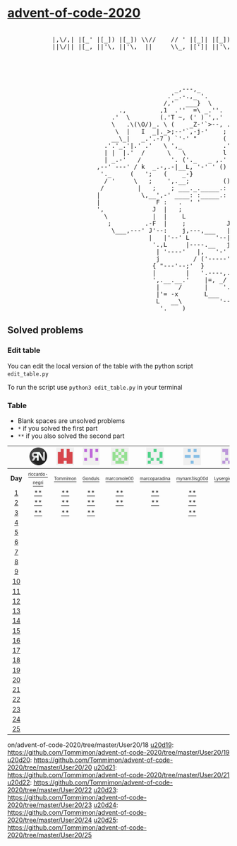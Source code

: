 # [advent-of-code-2020](https://adventofcode.com/)

<pre>
                                                            
            |,\/,| |[_' |[_]) |[_]) \\//    // ' |[_]| |[_]) || ((_' '||' |,\/,|  //\\  ((_'
            ||\/|| |[_, ||'\, ||'\,  ||     \\_, |[']| ||'\, || ,_))  ||  ||\/|| //``\\ ,_))



                                                                 ,;7,
                                                               _ ||:|,
                                             _,---,_           )\'  '|
                                           .'_.-.,_ '.         ',')  j
                                          /,'   ___}  \        _/   /
                              .,         ,1  .''  =\ _.''.   ,`';_ |
                            .'  \        (.'T ~, (' ) ',.'  /     ';',
                            \   .\(\O/)_. \ (    _Z-'`>--, .'',      ;
                             \  |   I  _|._>;--'`,-j-'    ;    ',  .'
                            __\_|   _.'.-7 ) `'-' "       (      ;'
                          .'.'_.'|.' .'   \ ',_           .'\   /
                          | |  |.'  /      \   \          l  \ /
                          | _.-'   /        '. ('._   _ ,.'   \i
                        ,--' ---' / k  _.-,.-|__L, '-' ' ()    ;
                         '._     (   ';   (    _-}             |
                          / '     \   ;    ',.__;         ()   /
                         /         |   ;    ; ___._._____.: :-j
                        |           \,__',-' ____: :_____.: :-\
                        |               F :   .  ' '        ,  L
                        ',             J  |   ;             j  |
                          \            |  |    L            |  J
                           ;         .-F  |    ;           J    L
                            \___,---' J'--:    j,---,___   |_   |
                                      |   |'--' L       '--| '-'|
                                       '.,L     |----.__   j.__.'
                                        | '----'   |,   '-'  }
                                        j         / ('-----';
                                       { "---'--;'  }       |
                                       |        |   '.----,.'
                                       ',.__.__.'    |=, _/
                                        |     /      |    '.
                                        |'= -x       L___   '--,
                                        L   __\          '-----'
                                         '.____)
</pre>

## Solved problems

### Edit table
You can edit the local version of the table with the python script `edit_table.py`

To run the script use `python3 edit_table.py` in your terminal

### Table
- Blank spaces are unsolved problems
- `*` if you solved the first part
- `**` if you also solved the second part

| | <a href="https://github.com/riccardo-negri"><img src="https://github.com/Tommimon/advent-of-code-2020/blob/master/Assets/riccardo-negri.png" width="40" height="40"/></a> | <a href="https://github.com/Tommimon"><img src="https://github.com/Tommimon/advent-of-code-2020/blob/master/Assets/Tommimon.png" width="40" height="40"/></a> | <a href="https://github.com/Gonduls"><img src="https://github.com/Tommimon/advent-of-code-2020/blob/master/Assets/Gonduls.png" width="40" height="40"/></a> | <a href="https://github.com/marcomole00"><img src="https://github.com/Tommimon/advent-of-code-2020/blob/master/Assets/marcomole00.png" width="40" height="40"/></a> | <a href="https://github.com/marcoparadina"><img src="https://github.com/Tommimon/advent-of-code-2020/blob/master/Assets/marcoparadina.png" width="40" height="40"/></a> | <a href="https://github.com/mynam3isg00d"><img src="https://github.com/Tommimon/advent-of-code-2020/blob/master/Assets/mynam3isg00d.png" width="40" height="40"/></a> | <a href="https://github.com/LysergicHound"><img src="https://github.com/Tommimon/advent-of-code-2020/blob/master/Assets/LysergicHound.png" width="40" height="40"/></a> | <a href="https://github.com/IronBlack"><img src="https://github.com/Tommimon/advent-of-code-2020/blob/master/Assets/IronBlack.png" width="40" height="40"/></a> | <a href="ttps://github.com/SebPelli"><img src="https://github.com/Tommimon/advent-of-code-2020/blob/master/Assets/SebPelli.png" width="40" height="40"/></a> | <a href="https://github.com/Sunriser45"><img src="https://github.com/Tommimon/advent-of-code-2020/blob/master/Assets/Sunriser45.png" width="40" height="40"/></a> |
| :---: | :---: | :---: | :---: | :---: | :---: | :---: | :---: | :---: | :---: | :---: 
| **Day** | <a href="https://github.com/riccardo-negri"><sup><sub>riccardo-negri</sub></sup></a> | <a href="https://github.com/Tommimon"><sup><sub>Tommimon</sub></sup></a> | <a href="https://github.com/Gonduls"><sup><sub>Gonduls</sub></sup></a> | <a href="https://github.com/marcomole00"><sup><sub>marcomole00</sub></sup></a> | <a href="https://github.com/marcoparadina"><sup><sub>marcoparadina</sub></sup></a> | <a href="https://github.com/mynam3isg00d"><sup><sub>mynam3isg00d</sub></sup></a> | <a href="https://github.com/LysergicHound"><sup><sub>LysergicHound</sub></sup></a> | <a href="https://github.com/IronBlack"><sup><sub>MatteoBlack</sub></sup></a> | <a href="https://github.com/SebPelli"><sup><sub>SebPelli</sub></sup></a> | <a href="https://github.com/Sunriser45"><sup><sub>Sunriser45</sub></sup></a> |
[1 ][d01] | [**][u01d01] | [**][u02d01] | [**][u03d01] | [**][u04d01] | [**][u05d01] | [**][u06d01] | [  ][u07d01] | [**][u08d01] | [**][u09d01] | [**][u10d01] | [  ][u11d01] | [  ][u12d01] | [  ][u13d01] | [  ][u14d01] | [  ][u15d01] | [  ][u16d01] | [  ][u17d01] | [  ][u18d01] | [  ][u19d01] | [  ][u20d01]
[2 ][d02] | [**][u01d02] | [**][u02d02] | [**][u03d02] | [**][u04d02] | [**][u05d02] | [**][u06d02] | [  ][u07d02] | [**][u08d02] | [**][u09d02] | [  ][u10d02] | [  ][u11d02] | [  ][u12d02] | [  ][u13d02] | [  ][u14d02] | [  ][u15d02] | [  ][u16d02] | [  ][u17d02] | [  ][u18d02] | [  ][u19d02] | [  ][u20d02]
[3 ][d03] | [**][u01d03] | [**][u02d03] | [**][u03d03] | [  ][u04d03] | [  ][u05d03] | [**][u06d03] | [  ][u07d03] | [  ][u08d03] | [  ][u09d03] | [  ][u10d03] | [  ][u11d03] | [  ][u12d03] | [  ][u13d03] | [  ][u14d03] | [  ][u15d03] | [  ][u16d03] | [  ][u17d03] | [  ][u18d03] | [  ][u19d03] | [  ][u20d03]
[4 ][d04] | [  ][u01d04] | [  ][u02d04] | [  ][u03d04] | [  ][u04d04] | [  ][u05d04] | [  ][u06d04] | [  ][u07d04] | [  ][u08d04] | [  ][u09d04] | [  ][u10d04] | [  ][u11d04] | [  ][u12d04] | [  ][u13d04] | [  ][u14d04] | [  ][u15d04] | [  ][u16d04] | [  ][u17d04] | [  ][u18d04] | [  ][u19d04] | [  ][u20d04]
[5 ][d05] | [  ][u01d05] | [  ][u02d05] | [  ][u03d05] | [  ][u04d05] | [  ][u05d05] | [  ][u06d05] | [  ][u07d05] | [  ][u08d05] | [  ][u09d05] | [  ][u10d05] | [  ][u11d05] | [  ][u12d05] | [  ][u13d05] | [  ][u14d05] | [  ][u15d05] | [  ][u16d05] | [  ][u17d05] | [  ][u18d05] | [  ][u19d05] | [  ][u20d05]
[6 ][d06] | [  ][u01d06] | [  ][u02d06] | [  ][u03d06] | [  ][u04d06] | [  ][u05d06] | [  ][u06d06] | [  ][u07d06] | [  ][u08d06] | [  ][u09d06] | [  ][u10d06] | [  ][u11d06] | [  ][u12d06] | [  ][u13d06] | [  ][u14d06] | [  ][u15d06] | [  ][u16d06] | [  ][u17d06] | [  ][u18d06] | [  ][u19d06] | [  ][u20d06]
[7 ][d07] | [  ][u01d07] | [  ][u02d07] | [  ][u03d07] | [  ][u04d07] | [  ][u05d07] | [  ][u06d07] | [  ][u07d07] | [  ][u08d07] | [  ][u09d07] | [  ][u10d07] | [  ][u11d07] | [  ][u12d07] | [  ][u13d07] | [  ][u14d07] | [  ][u15d07] | [  ][u16d07] | [  ][u17d07] | [  ][u18d07] | [  ][u19d07] | [  ][u20d07]
[8 ][d08] | [  ][u01d08] | [  ][u02d08] | [  ][u03d08] | [  ][u04d08] | [  ][u05d08] | [  ][u06d08] | [  ][u07d08] | [  ][u08d08] | [  ][u09d08] | [  ][u10d08] | [  ][u11d08] | [  ][u12d08] | [  ][u13d08] | [  ][u14d08] | [  ][u15d08] | [  ][u16d08] | [  ][u17d08] | [  ][u18d08] | [  ][u19d08] | [  ][u20d08]
[9 ][d09] | [  ][u01d09] | [  ][u02d09] | [  ][u03d09] | [  ][u04d09] | [  ][u05d09] | [  ][u06d09] | [  ][u07d09] | [  ][u08d09] | [  ][u09d09] | [  ][u10d09] | [  ][u11d09] | [  ][u12d09] | [  ][u13d09] | [  ][u14d09] | [  ][u15d09] | [  ][u16d09] | [  ][u17d09] | [  ][u18d09] | [  ][u19d09] | [  ][u20d09]
[10][d10] | [  ][u01d10] | [  ][u02d10] | [  ][u03d10] | [  ][u04d10] | [  ][u05d10] | [  ][u06d10] | [  ][u07d10] | [  ][u08d10] | [  ][u09d10] | [  ][u10d10] | [  ][u11d10] | [  ][u12d10] | [  ][u13d10] | [  ][u14d10] | [  ][u15d10] | [  ][u16d10] | [  ][u17d10] | [  ][u18d10] | [  ][u19d10] | [  ][u20d10]
[11][d11] | [  ][u01d11] | [  ][u02d11] | [  ][u03d11] | [  ][u04d11] | [  ][u05d11] | [  ][u06d11] | [  ][u07d11] | [  ][u08d11] | [  ][u09d11] | [  ][u10d11] | [  ][u11d11] | [  ][u12d11] | [  ][u13d11] | [  ][u14d11] | [  ][u15d11] | [  ][u16d11] | [  ][u17d11] | [  ][u18d11] | [  ][u19d11] | [  ][u20d11]
[12][d12] | [  ][u01d12] | [  ][u02d12] | [  ][u03d12] | [  ][u04d12] | [  ][u05d12] | [  ][u06d12] | [  ][u07d12] | [  ][u08d12] | [  ][u09d12] | [  ][u10d12] | [  ][u11d12] | [  ][u12d12] | [  ][u13d12] | [  ][u14d12] | [  ][u15d12] | [  ][u16d12] | [  ][u17d12] | [  ][u18d12] | [  ][u19d12] | [  ][u20d12]
[13][d13] | [  ][u01d13] | [  ][u02d13] | [  ][u03d13] | [  ][u04d13] | [  ][u05d13] | [  ][u06d13] | [  ][u07d13] | [  ][u08d13] | [  ][u09d13] | [  ][u10d13] | [  ][u11d13] | [  ][u12d13] | [  ][u13d13] | [  ][u14d13] | [  ][u15d13] | [  ][u16d13] | [  ][u17d13] | [  ][u18d13] | [  ][u19d13] | [  ][u20d13]
[14][d14] | [  ][u01d14] | [  ][u02d14] | [  ][u03d14] | [  ][u04d14] | [  ][u05d14] | [  ][u06d14] | [  ][u07d14] | [  ][u08d14] | [  ][u09d14] | [  ][u10d14] | [  ][u11d14] | [  ][u12d14] | [  ][u13d14] | [  ][u14d14] | [  ][u15d14] | [  ][u16d14] | [  ][u17d14] | [  ][u18d14] | [  ][u19d14] | [  ][u20d14]
[15][d15] | [  ][u01d15] | [  ][u02d15] | [  ][u03d15] | [  ][u04d15] | [  ][u05d15] | [  ][u06d15] | [  ][u07d15] | [  ][u08d15] | [  ][u09d15] | [  ][u10d15] | [  ][u11d15] | [  ][u12d15] | [  ][u13d15] | [  ][u14d15] | [  ][u15d15] | [  ][u16d15] | [  ][u17d15] | [  ][u18d15] | [  ][u19d15] | [  ][u20d15]
[16][d16] | [  ][u01d16] | [  ][u02d16] | [  ][u03d16] | [  ][u04d16] | [  ][u05d16] | [  ][u06d16] | [  ][u07d16] | [  ][u08d16] | [  ][u09d16] | [  ][u10d16] | [  ][u11d16] | [  ][u12d16] | [  ][u13d16] | [  ][u14d16] | [  ][u15d16] | [  ][u16d16] | [  ][u17d16] | [  ][u18d16] | [  ][u19d16] | [  ][u20d16]
[17][d17] | [  ][u01d17] | [  ][u02d17] | [  ][u03d17] | [  ][u04d17] | [  ][u05d17] | [  ][u06d17] | [  ][u07d17] | [  ][u08d17] | [  ][u09d17] | [  ][u10d17] | [  ][u11d17] | [  ][u12d17] | [  ][u13d17] | [  ][u14d17] | [  ][u15d17] | [  ][u16d17] | [  ][u17d17] | [  ][u18d17] | [  ][u19d17] | [  ][u20d17]
[18][d18] | [  ][u01d18] | [  ][u02d18] | [  ][u03d18] | [  ][u04d18] | [  ][u05d18] | [  ][u06d18] | [  ][u07d18] | [  ][u08d18] | [  ][u09d18] | [  ][u10d18] | [  ][u11d18] | [  ][u12d18] | [  ][u13d18] | [  ][u14d18] | [  ][u15d18] | [  ][u16d18] | [  ][u17d18] | [  ][u18d18] | [  ][u19d18] | [  ][u20d18]
[19][d19] | [  ][u01d19] | [  ][u02d19] | [  ][u03d19] | [  ][u04d19] | [  ][u05d19] | [  ][u06d19] | [  ][u07d19] | [  ][u08d19] | [  ][u09d19] | [  ][u10d19] | [  ][u11d19] | [  ][u12d19] | [  ][u13d19] | [  ][u14d19] | [  ][u15d19] | [  ][u16d19] | [  ][u17d19] | [  ][u18d19] | [  ][u19d19] | [  ][u20d19]
[20][d20] | [  ][u01d20] | [  ][u02d20] | [  ][u03d20] | [  ][u04d20] | [  ][u05d20] | [  ][u06d20] | [  ][u07d20] | [  ][u08d20] | [  ][u09d20] | [  ][u10d20] | [  ][u11d20] | [  ][u12d20] | [  ][u13d20] | [  ][u14d20] | [  ][u15d20] | [  ][u16d20] | [  ][u17d20] | [  ][u18d20] | [  ][u19d20] | [  ][u20d20]
[21][d21] | [  ][u01d21] | [  ][u02d21] | [  ][u03d21] | [  ][u04d21] | [  ][u05d21] | [  ][u06d21] | [  ][u07d21] | [  ][u08d21] | [  ][u09d21] | [  ][u10d21] | [  ][u11d21] | [  ][u12d21] | [  ][u13d21] | [  ][u14d21] | [  ][u15d21] | [  ][u16d21] | [  ][u17d21] | [  ][u18d21] | [  ][u19d21] | [  ][u20d21]
[22][d22] | [  ][u01d22] | [  ][u02d22] | [  ][u03d22] | [  ][u04d22] | [  ][u05d22] | [  ][u06d22] | [  ][u07d22] | [  ][u08d22] | [  ][u09d22] | [  ][u10d22] | [  ][u11d22] | [  ][u12d22] | [  ][u13d22] | [  ][u14d22] | [  ][u15d22] | [  ][u16d22] | [  ][u17d22] | [  ][u18d22] | [  ][u19d22] | [  ][u20d22]
[23][d23] | [  ][u01d23] | [  ][u02d23] | [  ][u03d23] | [  ][u04d23] | [  ][u05d23] | [  ][u06d23] | [  ][u07d23] | [  ][u08d23] | [  ][u09d23] | [  ][u10d23] | [  ][u11d23] | [  ][u12d23] | [  ][u13d23] | [  ][u14d23] | [  ][u15d23] | [  ][u16d23] | [  ][u17d23] | [  ][u18d23] | [  ][u19d23] | [  ][u20d23]
[24][d24] | [  ][u01d24] | [  ][u02d24] | [  ][u03d24] | [  ][u04d24] | [  ][u05d24] | [  ][u06d24] | [  ][u07d24] | [  ][u08d24] | [  ][u09d24] | [  ][u10d24] | [  ][u11d24] | [  ][u12d24] | [  ][u13d24] | [  ][u14d24] | [  ][u15d24] | [  ][u16d24] | [  ][u17d24] | [  ][u18d24] | [  ][u19d24] | [  ][u20d24]
[25][d25] | [  ][u01d25] | [  ][u02d25] | [  ][u03d25] | [  ][u04d25] | [  ][u05d25] | [  ][u06d25] | [  ][u07d25] | [  ][u08d25] | [  ][u09d25] | [  ][u10d25] | [  ][u11d25] | [  ][u12d25] | [  ][u13d25] | [  ][u14d25] | [  ][u15d25] | [  ][u16d25] | [  ][u17d25] | [  ][u18d25] | [  ][u19d25] | [  ][u20d25]


[d01]: https://adventofcode.com/2020/day/1
[d02]: https://adventofcode.com/2020/day/2
[d03]: https://adventofcode.com/2020/day/3
[d04]: https://adventofcode.com/2020/day/4
[d05]: https://adventofcode.com/2020/day/5
[d06]: https://adventofcode.com/2020/day/6
[d07]: https://adventofcode.com/2020/day/7
[d08]: https://adventofcode.com/2020/day/8
[d09]: https://adventofcode.com/2020/day/9
[d10]: https://adventofcode.com/2020/day/10
[d11]: https://adventofcode.com/2020/day/11
[d12]: https://adventofcode.com/2020/day/12
[d13]: https://adventofcode.com/2020/day/13
[d14]: https://adventofcode.com/2020/day/14
[d15]: https://adventofcode.com/2020/day/15
[d16]: https://adventofcode.com/2020/day/16
[d17]: https://adventofcode.com/2020/day/17
[d18]: https://adventofcode.com/2020/day/18
[d19]: https://adventofcode.com/2020/day/19
[d20]: https://adventofcode.com/2020/day/20
[d21]: https://adventofcode.com/2020/day/21
[d22]: https://adventofcode.com/2020/day/22
[d23]: https://adventofcode.com/2020/day/23
[d24]: https://adventofcode.com/2020/day/24
[d25]: https://adventofcode.com/2020/day/25

[u01d01]: https://github.com/Tommimon/advent-of-code-2020/tree/master/riccardo-negri/1
[u01d02]: https://github.com/Tommimon/advent-of-code-2020/tree/master/riccardo-negri/2
[u01d03]: https://github.com/Tommimon/advent-of-code-2020/tree/master/riccardo-negri/3
[u01d04]: https://github.com/Tommimon/advent-of-code-2020/tree/master/riccardo-negri/4
[u01d05]: https://github.com/Tommimon/advent-of-code-2020/tree/master/riccardo-negri/5
[u01d06]: https://github.com/Tommimon/advent-of-code-2020/tree/master/riccardo-negri/6
[u01d07]: https://github.com/Tommimon/advent-of-code-2020/tree/master/riccardo-negri/7
[u01d08]: https://github.com/Tommimon/advent-of-code-2020/tree/master/riccardo-negri/8
[u01d09]: https://github.com/Tommimon/advent-of-code-2020/tree/master/riccardo-negri/9
[u01d10]: https://github.com/Tommimon/advent-of-code-2020/tree/master/riccardo-negri/10
[u01d11]: https://github.com/Tommimon/advent-of-code-2020/tree/master/riccardo-negri/11
[u01d12]: https://github.com/Tommimon/advent-of-code-2020/tree/master/riccardo-negri/12
[u01d13]: https://github.com/Tommimon/advent-of-code-2020/tree/master/riccardo-negri/13
[u01d14]: https://github.com/Tommimon/advent-of-code-2020/tree/master/riccardo-negri/14
[u01d15]: https://github.com/Tommimon/advent-of-code-2020/tree/master/riccardo-negri/15
[u01d16]: https://github.com/Tommimon/advent-of-code-2020/tree/master/riccardo-negri/16
[u01d17]: https://github.com/Tommimon/advent-of-code-2020/tree/master/riccardo-negri/17
[u01d18]: https://github.com/Tommimon/advent-of-code-2020/tree/master/riccardo-negri/18
[u01d19]: https://github.com/Tommimon/advent-of-code-2020/tree/master/riccardo-negri/19
[u01d20]: https://github.com/Tommimon/advent-of-code-2020/tree/master/riccardo-negri/20
[u01d21]: https://github.com/Tommimon/advent-of-code-2020/tree/master/riccardo-negri/21
[u01d22]: https://github.com/Tommimon/advent-of-code-2020/tree/master/riccardo-negri/22
[u01d23]: https://github.com/Tommimon/advent-of-code-2020/tree/master/riccardo-negri/23
[u01d24]: https://github.com/Tommimon/advent-of-code-2020/tree/master/riccardo-negri/24
[u01d25]: https://github.com/Tommimon/advent-of-code-2020/tree/master/riccardo-negri/25
[u02d01]: https://github.com/Tommimon/advent-of-code-2020/tree/master/Tommimon/1
[u02d02]: https://github.com/Tommimon/advent-of-code-2020/tree/master/Tommimon/2
[u02d03]: https://github.com/Tommimon/advent-of-code-2020/tree/master/Tommimon/3
[u02d04]: https://github.com/Tommimon/advent-of-code-2020/tree/master/Tommimon/4
[u02d05]: https://github.com/Tommimon/advent-of-code-2020/tree/master/Tommimon/5
[u02d06]: https://github.com/Tommimon/advent-of-code-2020/tree/master/Tommimon/6
[u02d07]: https://github.com/Tommimon/advent-of-code-2020/tree/master/Tommimon/7
[u02d08]: https://github.com/Tommimon/advent-of-code-2020/tree/master/Tommimon/8
[u02d09]: https://github.com/Tommimon/advent-of-code-2020/tree/master/Tommimon/9
[u02d10]: https://github.com/Tommimon/advent-of-code-2020/tree/master/Tommimon/10
[u02d11]: https://github.com/Tommimon/advent-of-code-2020/tree/master/Tommimon/11
[u02d12]: https://github.com/Tommimon/advent-of-code-2020/tree/master/Tommimon/12
[u02d13]: https://github.com/Tommimon/advent-of-code-2020/tree/master/Tommimon/13
[u02d14]: https://github.com/Tommimon/advent-of-code-2020/tree/master/Tommimon/14
[u02d15]: https://github.com/Tommimon/advent-of-code-2020/tree/master/Tommimon/15
[u02d16]: https://github.com/Tommimon/advent-of-code-2020/tree/master/Tommimon/16
[u02d17]: https://github.com/Tommimon/advent-of-code-2020/tree/master/Tommimon/17
[u02d18]: https://github.com/Tommimon/advent-of-code-2020/tree/master/Tommimon/18
[u02d19]: https://github.com/Tommimon/advent-of-code-2020/tree/master/Tommimon/19
[u02d20]: https://github.com/Tommimon/advent-of-code-2020/tree/master/Tommimon/20
[u02d21]: https://github.com/Tommimon/advent-of-code-2020/tree/master/Tommimon/21
[u02d22]: https://github.com/Tommimon/advent-of-code-2020/tree/master/Tommimon/22
[u02d23]: https://github.com/Tommimon/advent-of-code-2020/tree/master/Tommimon/23
[u02d24]: https://github.com/Tommimon/advent-of-code-2020/tree/master/Tommimon/24
[u02d25]: https://github.com/Tommimon/advent-of-code-2020/tree/master/Tommimon/25
[u03d01]: https://github.com/Tommimon/advent-of-code-2020/tree/master/Gonduls/1
[u03d02]: https://github.com/Tommimon/advent-of-code-2020/tree/master/Gonduls/2
[u03d03]: https://github.com/Tommimon/advent-of-code-2020/tree/master/Gonduls/3
[u03d04]: https://github.com/Tommimon/advent-of-code-2020/tree/master/Gonduls/4
[u03d05]: https://github.com/Tommimon/advent-of-code-2020/tree/master/Gonduls/5
[u03d06]: https://github.com/Tommimon/advent-of-code-2020/tree/master/Gonduls/6
[u03d07]: https://github.com/Tommimon/advent-of-code-2020/tree/master/Gonduls/7
[u03d08]: https://github.com/Tommimon/advent-of-code-2020/tree/master/Gonduls/8
[u03d09]: https://github.com/Tommimon/advent-of-code-2020/tree/master/Gonduls/9
[u03d10]: https://github.com/Tommimon/advent-of-code-2020/tree/master/Gonduls/10
[u03d11]: https://github.com/Tommimon/advent-of-code-2020/tree/master/Gonduls/11
[u03d12]: https://github.com/Tommimon/advent-of-code-2020/tree/master/Gonduls/12
[u03d13]: https://github.com/Tommimon/advent-of-code-2020/tree/master/Gonduls/13
[u03d14]: https://github.com/Tommimon/advent-of-code-2020/tree/master/Gonduls/14
[u03d15]: https://github.com/Tommimon/advent-of-code-2020/tree/master/Gonduls/15
[u03d16]: https://github.com/Tommimon/advent-of-code-2020/tree/master/Gonduls/16
[u03d17]: https://github.com/Tommimon/advent-of-code-2020/tree/master/Gonduls/17
[u03d18]: https://github.com/Tommimon/advent-of-code-2020/tree/master/Gonduls/18
[u03d19]: https://github.com/Tommimon/advent-of-code-2020/tree/master/Gonduls/19
[u03d20]: https://github.com/Tommimon/advent-of-code-2020/tree/master/Gonduls/20
[u03d21]: https://github.com/Tommimon/advent-of-code-2020/tree/master/Gonduls/21
[u03d22]: https://github.com/Tommimon/advent-of-code-2020/tree/master/Gonduls/22
[u03d23]: https://github.com/Tommimon/advent-of-code-2020/tree/master/Gonduls/23
[u03d24]: https://github.com/Tommimon/advent-of-code-2020/tree/master/Gonduls/24
[u03d25]: https://github.com/Tommimon/advent-of-code-2020/tree/master/Gonduls/25
[u04d01]: https://github.com/Tommimon/advent-of-code-2020/tree/master/marcomole00/1
[u04d02]: https://github.com/Tommimon/advent-of-code-2020/tree/master/marcomole00/2
[u04d03]: https://github.com/Tommimon/advent-of-code-2020/tree/master/marcomole00/3
[u04d04]: https://github.com/Tommimon/advent-of-code-2020/tree/master/marcomole00/4
[u04d05]: https://github.com/Tommimon/advent-of-code-2020/tree/master/marcomole00/5
[u04d06]: https://github.com/Tommimon/advent-of-code-2020/tree/master/marcomole00/6
[u04d07]: https://github.com/Tommimon/advent-of-code-2020/tree/master/marcomole00/7
[u04d08]: https://github.com/Tommimon/advent-of-code-2020/tree/master/marcomole00/8
[u04d09]: https://github.com/Tommimon/advent-of-code-2020/tree/master/marcomole00/9
[u04d10]: https://github.com/Tommimon/advent-of-code-2020/tree/master/marcomole00/10
[u04d11]: https://github.com/Tommimon/advent-of-code-2020/tree/master/marcomole00/11
[u04d12]: https://github.com/Tommimon/advent-of-code-2020/tree/master/marcomole00/12
[u04d13]: https://github.com/Tommimon/advent-of-code-2020/tree/master/marcomole00/13
[u04d14]: https://github.com/Tommimon/advent-of-code-2020/tree/master/marcomole00/14
[u04d15]: https://github.com/Tommimon/advent-of-code-2020/tree/master/marcomole00/15
[u04d16]: https://github.com/Tommimon/advent-of-code-2020/tree/master/marcomole00/16
[u04d17]: https://github.com/Tommimon/advent-of-code-2020/tree/master/marcomole00/17
[u04d18]: https://github.com/Tommimon/advent-of-code-2020/tree/master/marcomole00/18
[u04d19]: https://github.com/Tommimon/advent-of-code-2020/tree/master/marcomole00/19
[u04d20]: https://github.com/Tommimon/advent-of-code-2020/tree/master/marcomole00/20
[u04d21]: https://github.com/Tommimon/advent-of-code-2020/tree/master/marcomole00/21
[u04d22]: https://github.com/Tommimon/advent-of-code-2020/tree/master/marcomole00/22
[u04d23]: https://github.com/Tommimon/advent-of-code-2020/tree/master/marcomole00/23
[u04d24]: https://github.com/Tommimon/advent-of-code-2020/tree/master/marcomole00/24
[u04d25]: https://github.com/Tommimon/advent-of-code-2020/tree/master/marcomole00/25
[u05d01]: https://github.com/Tommimon/advent-of-code-2020/tree/master/marcoparadina/1
[u05d02]: https://github.com/Tommimon/advent-of-code-2020/tree/master/marcoparadina/2
[u05d03]: https://github.com/Tommimon/advent-of-code-2020/tree/master/marcoparadina/3
[u05d04]: https://github.com/Tommimon/advent-of-code-2020/tree/master/marcoparadina/4
[u05d05]: https://github.com/Tommimon/advent-of-code-2020/tree/master/marcoparadina/5
[u05d06]: https://github.com/Tommimon/advent-of-code-2020/tree/master/marcoparadina/6
[u05d07]: https://github.com/Tommimon/advent-of-code-2020/tree/master/marcoparadina/7
[u05d08]: https://github.com/Tommimon/advent-of-code-2020/tree/master/marcoparadina/8
[u05d09]: https://github.com/Tommimon/advent-of-code-2020/tree/master/marcoparadina/9
[u05d10]: https://github.com/Tommimon/advent-of-code-2020/tree/master/marcoparadina/10
[u05d11]: https://github.com/Tommimon/advent-of-code-2020/tree/master/marcoparadina/11
[u05d12]: https://github.com/Tommimon/advent-of-code-2020/tree/master/marcoparadina/12
[u05d13]: https://github.com/Tommimon/advent-of-code-2020/tree/master/marcoparadina/13
[u05d14]: https://github.com/Tommimon/advent-of-code-2020/tree/master/marcoparadina/14
[u05d15]: https://github.com/Tommimon/advent-of-code-2020/tree/master/marcoparadina/15
[u05d16]: https://github.com/Tommimon/advent-of-code-2020/tree/master/marcoparadina/16
[u05d17]: https://github.com/Tommimon/advent-of-code-2020/tree/master/marcoparadina/17
[u05d18]: https://github.com/Tommimon/advent-of-code-2020/tree/master/marcoparadina/18
[u05d19]: https://github.com/Tommimon/advent-of-code-2020/tree/master/marcoparadina/19
[u05d20]: https://github.com/Tommimon/advent-of-code-2020/tree/master/marcoparadina/20
[u05d21]: https://github.com/Tommimon/advent-of-code-2020/tree/master/marcoparadina/21
[u05d22]: https://github.com/Tommimon/advent-of-code-2020/tree/master/marcoparadina/22
[u05d23]: https://github.com/Tommimon/advent-of-code-2020/tree/master/marcoparadina/23
[u05d24]: https://github.com/Tommimon/advent-of-code-2020/tree/master/marcoparadina/24
[u05d25]: https://github.com/Tommimon/advent-of-code-2020/tree/master/marcoparadina/25
[u06d01]: https://github.com/Tommimon/advent-of-code-2020/tree/master/mynam3isg00d/1
[u06d02]: https://github.com/Tommimon/advent-of-code-2020/tree/master/mynam3isg00d/2
[u06d03]: https://github.com/Tommimon/advent-of-code-2020/tree/master/mynam3isg00d/3
[u06d04]: https://github.com/Tommimon/advent-of-code-2020/tree/master/mynam3isg00d/4
[u06d05]: https://github.com/Tommimon/advent-of-code-2020/tree/master/mynam3isg00d/5
[u06d06]: https://github.com/Tommimon/advent-of-code-2020/tree/master/mynam3isg00d/6
[u06d07]: https://github.com/Tommimon/advent-of-code-2020/tree/master/mynam3isg00d/7
[u06d08]: https://github.com/Tommimon/advent-of-code-2020/tree/master/mynam3isg00d/8
[u06d09]: https://github.com/Tommimon/advent-of-code-2020/tree/master/mynam3isg00d/9
[u06d10]: https://github.com/Tommimon/advent-of-code-2020/tree/master/mynam3isg00d/10
[u06d11]: https://github.com/Tommimon/advent-of-code-2020/tree/master/mynam3isg00d/11
[u06d12]: https://github.com/Tommimon/advent-of-code-2020/tree/master/mynam3isg00d/12
[u06d13]: https://github.com/Tommimon/advent-of-code-2020/tree/master/mynam3isg00d/13
[u06d14]: https://github.com/Tommimon/advent-of-code-2020/tree/master/mynam3isg00d/14
[u06d15]: https://github.com/Tommimon/advent-of-code-2020/tree/master/mynam3isg00d/15
[u06d16]: https://github.com/Tommimon/advent-of-code-2020/tree/master/mynam3isg00d/16
[u06d17]: https://github.com/Tommimon/advent-of-code-2020/tree/master/mynam3isg00d/17
[u06d18]: https://github.com/Tommimon/advent-of-code-2020/tree/master/mynam3isg00d/18
[u06d19]: https://github.com/Tommimon/advent-of-code-2020/tree/master/mynam3isg00d/19
[u06d20]: https://github.com/Tommimon/advent-of-code-2020/tree/master/mynam3isg00d/20
[u06d21]: https://github.com/Tommimon/advent-of-code-2020/tree/master/mynam3isg00d/21
[u06d22]: https://github.com/Tommimon/advent-of-code-2020/tree/master/mynam3isg00d/22
[u06d23]: https://github.com/Tommimon/advent-of-code-2020/tree/master/mynam3isg00d/23
[u06d24]: https://github.com/Tommimon/advent-of-code-2020/tree/master/mynam3isg00d/24
[u06d25]: https://github.com/Tommimon/advent-of-code-2020/tree/master/mynam3isg00d/25
[u07d01]: https://github.com/Tommimon/advent-of-code-2020/tree/master/LysergicHound/1
[u07d02]: https://github.com/Tommimon/advent-of-code-2020/tree/master/LysergicHound/2
[u07d03]: https://github.com/Tommimon/advent-of-code-2020/tree/master/LysergicHound/3
[u07d04]: https://github.com/Tommimon/advent-of-code-2020/tree/master/LysergicHound/4
[u07d05]: https://github.com/Tommimon/advent-of-code-2020/tree/master/LysergicHound/5
[u07d06]: https://github.com/Tommimon/advent-of-code-2020/tree/master/LysergicHound/6
[u07d07]: https://github.com/Tommimon/advent-of-code-2020/tree/master/LysergicHound/7
[u07d08]: https://github.com/Tommimon/advent-of-code-2020/tree/master/LysergicHound/8
[u07d09]: https://github.com/Tommimon/advent-of-code-2020/tree/master/LysergicHound/9
[u07d10]: https://github.com/Tommimon/advent-of-code-2020/tree/master/LysergicHound/10
[u07d11]: https://github.com/Tommimon/advent-of-code-2020/tree/master/LysergicHound/11
[u07d12]: https://github.com/Tommimon/advent-of-code-2020/tree/master/LysergicHound/12
[u07d13]: https://github.com/Tommimon/advent-of-code-2020/tree/master/LysergicHound/13
[u07d14]: https://github.com/Tommimon/advent-of-code-2020/tree/master/LysergicHound/14
[u07d15]: https://github.com/Tommimon/advent-of-code-2020/tree/master/LysergicHound/15
[u07d16]: https://github.com/Tommimon/advent-of-code-2020/tree/master/LysergicHound/16
[u07d17]: https://github.com/Tommimon/advent-of-code-2020/tree/master/LysergicHound/17
[u07d18]: https://github.com/Tommimon/advent-of-code-2020/tree/master/LysergicHound/18
[u07d19]: https://github.com/Tommimon/advent-of-code-2020/tree/master/LysergicHound/19
[u07d20]: https://github.com/Tommimon/advent-of-code-2020/tree/master/LysergicHound/20
[u07d21]: https://github.com/Tommimon/advent-of-code-2020/tree/master/LysergicHound/21
[u07d22]: https://github.com/Tommimon/advent-of-code-2020/tree/master/LysergicHound/22
[u07d23]: https://github.com/Tommimon/advent-of-code-2020/tree/master/LysergicHound/23
[u07d24]: https://github.com/Tommimon/advent-of-code-2020/tree/master/LysergicHound/24
[u07d25]: https://github.com/Tommimon/advent-of-code-2020/tree/master/LysergicHound/25
[u08d01]: https://github.com/Tommimon/advent-of-code-2020/tree/master/MatteoBlack/1
[u08d02]: https://github.com/Tommimon/advent-of-code-2020/tree/master/MatteoBlack/2
[u08d03]: https://github.com/Tommimon/advent-of-code-2020/tree/master/MatteoBlack/3
[u08d04]: https://github.com/Tommimon/advent-of-code-2020/tree/master/MatteoBlack/4
[u08d05]: https://github.com/Tommimon/advent-of-code-2020/tree/master/MatteoBlack/5
[u08d06]: https://github.com/Tommimon/advent-of-code-2020/tree/master/MatteoBlack/6
[u08d07]: https://github.com/Tommimon/advent-of-code-2020/tree/master/MatteoBlack/7
[u08d08]: https://github.com/Tommimon/advent-of-code-2020/tree/master/MatteoBlack/8
[u08d09]: https://github.com/Tommimon/advent-of-code-2020/tree/master/MatteoBlack/9
[u08d10]: https://github.com/Tommimon/advent-of-code-2020/tree/master/MatteoBlack/10
[u08d11]: https://github.com/Tommimon/advent-of-code-2020/tree/master/MatteoBlack/11
[u08d12]: https://github.com/Tommimon/advent-of-code-2020/tree/master/MatteoBlack/12
[u08d13]: https://github.com/Tommimon/advent-of-code-2020/tree/master/MatteoBlack/13
[u08d14]: https://github.com/Tommimon/advent-of-code-2020/tree/master/MatteoBlack/14
[u08d15]: https://github.com/Tommimon/advent-of-code-2020/tree/master/MatteoBlack/15
[u08d16]: https://github.com/Tommimon/advent-of-code-2020/tree/master/MatteoBlack/16
[u08d17]: https://github.com/Tommimon/advent-of-code-2020/tree/master/MatteoBlack/17
[u08d18]: https://github.com/Tommimon/advent-of-code-2020/tree/master/MatteoBlack/18
[u08d19]: https://github.com/Tommimon/advent-of-code-2020/tree/master/MatteoBlack/19
[u08d20]: https://github.com/Tommimon/advent-of-code-2020/tree/master/MatteoBlack/20
[u08d21]: https://github.com/Tommimon/advent-of-code-2020/tree/master/MatteoBlack/21
[u08d22]: https://github.com/Tommimon/advent-of-code-2020/tree/master/MatteoBlack/22
[u08d23]: https://github.com/Tommimon/advent-of-code-2020/tree/master/MatteoBlack/23
[u08d24]: https://github.com/Tommimon/advent-of-code-2020/tree/master/MatteoBlack/24
[u08d25]: https://github.com/Tommimon/advent-of-code-2020/tree/master/MatteoBlack/25
[u09d01]: https://github.com/Tommimon/advent-of-code-2020/tree/master/SebPelli/1
[u09d02]: https://github.com/Tommimon/advent-of-code-2020/tree/master/SebPelli/2
[u09d03]: https://github.com/Tommimon/advent-of-code-2020/tree/master/SebPelli/3
[u09d04]: https://github.com/Tommimon/advent-of-code-2020/tree/master/SebPelli/4
[u09d05]: https://github.com/Tommimon/advent-of-code-2020/tree/master/SebPelli/5
[u09d06]: https://github.com/Tommimon/advent-of-code-2020/tree/master/SebPelli/6
[u09d07]: https://github.com/Tommimon/advent-of-code-2020/tree/master/SebPelli/7
[u09d08]: https://github.com/Tommimon/advent-of-code-2020/tree/master/SebPelli/8
[u09d09]: https://github.com/Tommimon/advent-of-code-2020/tree/master/SebPelli/9
[u09d10]: https://github.com/Tommimon/advent-of-code-2020/tree/master/SebPelli/10
[u09d11]: https://github.com/Tommimon/advent-of-code-2020/tree/master/SebPelli/11
[u09d12]: https://github.com/Tommimon/advent-of-code-2020/tree/master/SebPelli/12
[u09d13]: https://github.com/Tommimon/advent-of-code-2020/tree/master/SebPelli/13
[u09d14]: https://github.com/Tommimon/advent-of-code-2020/tree/master/SebPelli/14
[u09d15]: https://github.com/Tommimon/advent-of-code-2020/tree/master/SebPelli/15
[u09d16]: https://github.com/Tommimon/advent-of-code-2020/tree/master/SebPelli/16
[u09d17]: https://github.com/Tommimon/advent-of-code-2020/tree/master/SebPelli/17
[u09d18]: https://github.com/Tommimon/advent-of-code-2020/tree/master/SebPelli/18
[u09d19]: https://github.com/Tommimon/advent-of-code-2020/tree/master/SebPelli/19
[u09d20]: https://github.com/Tommimon/advent-of-code-2020/tree/master/SebPelli/20
[u09d21]: https://github.com/Tommimon/advent-of-code-2020/tree/master/SebPelli/21
[u09d22]: https://github.com/Tommimon/advent-of-code-2020/tree/master/SebPelli/22
[u09d23]: https://github.com/Tommimon/advent-of-code-2020/tree/master/SebPelli/23
[u09d24]: https://github.com/Tommimon/advent-of-code-2020/tree/master/SebPelli/24
[u09d25]: https://github.com/Tommimon/advent-of-code-2020/tree/master/SebPelli/25
[u10d01]: https://github.com/Tommimon/advent-of-code-2020/tree/master/Sunriser45/1
[u10d02]: https://github.com/Tommimon/advent-of-code-2020/tree/master/Sunriser45/2
[u10d03]: https://github.com/Tommimon/advent-of-code-2020/tree/master/Sunriser45/3
[u10d04]: https://github.com/Tommimon/advent-of-code-2020/tree/master/Sunriser45/4
[u10d05]: https://github.com/Tommimon/advent-of-code-2020/tree/master/Sunriser45/5
[u10d06]: https://github.com/Tommimon/advent-of-code-2020/tree/master/Sunriser45/6
[u10d07]: https://github.com/Tommimon/advent-of-code-2020/tree/master/Sunriser45/7
[u10d08]: https://github.com/Tommimon/advent-of-code-2020/tree/master/Sunriser45/8
[u10d09]: https://github.com/Tommimon/advent-of-code-2020/tree/master/Sunriser45/9
[u10d10]: https://github.com/Tommimon/advent-of-code-2020/tree/master/Sunriser45/10
[u10d11]: https://github.com/Tommimon/advent-of-code-2020/tree/master/Sunriser45/11
[u10d12]: https://github.com/Tommimon/advent-of-code-2020/tree/master/Sunriser45/12
[u10d13]: https://github.com/Tommimon/advent-of-code-2020/tree/master/Sunriser45/13
[u10d14]: https://github.com/Tommimon/advent-of-code-2020/tree/master/Sunriser45/14
[u10d15]: https://github.com/Tommimon/advent-of-code-2020/tree/master/Sunriser45/15
[u10d16]: https://github.com/Tommimon/advent-of-code-2020/tree/master/Sunriser45/16
[u10d17]: https://github.com/Tommimon/advent-of-code-2020/tree/master/Sunriser45/17
[u10d18]: https://github.com/Tommimon/advent-of-code-2020/tree/master/Sunriser45/18
[u10d19]: https://github.com/Tommimon/advent-of-code-2020/tree/master/Sunriser45/19
[u10d20]: https://github.com/Tommimon/advent-of-code-2020/tree/master/Sunriser45/20
[u10d21]: https://github.com/Tommimon/advent-of-code-2020/tree/master/Sunriser45/21
[u10d22]: https://github.com/Tommimon/advent-of-code-2020/tree/master/Sunriser45/22
[u10d23]: https://github.com/Tommimon/advent-of-code-2020/tree/master/Sunriser45/23
[u10d24]: https://github.com/Tommimon/advent-of-code-2020/tree/master/Sunriser45/24
[u10d25]: https://github.com/Tommimon/advent-of-code-2020/tree/master/Sunriser45/25
[u11d01]: https://github.com/Tommimon/advent-of-code-2020/tree/master/User11/1
[u11d02]: https://github.com/Tommimon/advent-of-code-2020/tree/master/User11/2
[u11d03]: https://github.com/Tommimon/advent-of-code-2020/tree/master/User11/3
[u11d04]: https://github.com/Tommimon/advent-of-code-2020/tree/master/User11/4
[u11d05]: https://github.com/Tommimon/advent-of-code-2020/tree/master/User11/5
[u11d06]: https://github.com/Tommimon/advent-of-code-2020/tree/master/User11/6
[u11d07]: https://github.com/Tommimon/advent-of-code-2020/tree/master/User11/7
[u11d08]: https://github.com/Tommimon/advent-of-code-2020/tree/master/User11/8
[u11d09]: https://github.com/Tommimon/advent-of-code-2020/tree/master/User11/9
[u11d10]: https://github.com/Tommimon/advent-of-code-2020/tree/master/User11/10
[u11d11]: https://github.com/Tommimon/advent-of-code-2020/tree/master/User11/11
[u11d12]: https://github.com/Tommimon/advent-of-code-2020/tree/master/User11/12
[u11d13]: https://github.com/Tommimon/advent-of-code-2020/tree/master/User11/13
[u11d14]: https://github.com/Tommimon/advent-of-code-2020/tree/master/User11/14
[u11d15]: https://github.com/Tommimon/advent-of-code-2020/tree/master/User11/15
[u11d16]: https://github.com/Tommimon/advent-of-code-2020/tree/master/User11/16
[u11d17]: https://github.com/Tommimon/advent-of-code-2020/tree/master/User11/17
[u11d18]: https://github.com/Tommimon/advent-of-code-2020/tree/master/User11/18
[u11d19]: https://github.com/Tommimon/advent-of-code-2020/tree/master/User11/19
[u11d20]: https://github.com/Tommimon/advent-of-code-2020/tree/master/User11/20
[u11d21]: https://github.com/Tommimon/advent-of-code-2020/tree/master/User11/21
[u11d22]: https://github.com/Tommimon/advent-of-code-2020/tree/master/User11/22
[u11d23]: https://github.com/Tommimon/advent-of-code-2020/tree/master/User11/23
[u11d24]: https://github.com/Tommimon/advent-of-code-2020/tree/master/User11/24
[u11d25]: https://github.com/Tommimon/advent-of-code-2020/tree/master/User11/25
[u12d01]: https://github.com/Tommimon/advent-of-code-2020/tree/master/User12/1
[u12d02]: https://github.com/Tommimon/advent-of-code-2020/tree/master/User12/2
[u12d03]: https://github.com/Tommimon/advent-of-code-2020/tree/master/User12/3
[u12d04]: https://github.com/Tommimon/advent-of-code-2020/tree/master/User12/4
[u12d05]: https://github.com/Tommimon/advent-of-code-2020/tree/master/User12/5
[u12d06]: https://github.com/Tommimon/advent-of-code-2020/tree/master/User12/6
[u12d07]: https://github.com/Tommimon/advent-of-code-2020/tree/master/User12/7
[u12d08]: https://github.com/Tommimon/advent-of-code-2020/tree/master/User12/8
[u12d09]: https://github.com/Tommimon/advent-of-code-2020/tree/master/User12/9
[u12d10]: https://github.com/Tommimon/advent-of-code-2020/tree/master/User12/10
[u12d11]: https://github.com/Tommimon/advent-of-code-2020/tree/master/User12/11
[u12d12]: https://github.com/Tommimon/advent-of-code-2020/tree/master/User12/12
[u12d13]: https://github.com/Tommimon/advent-of-code-2020/tree/master/User12/13
[u12d14]: https://github.com/Tommimon/advent-of-code-2020/tree/master/User12/14
[u12d15]: https://github.com/Tommimon/advent-of-code-2020/tree/master/User12/15
[u12d16]: https://github.com/Tommimon/advent-of-code-2020/tree/master/User12/16
[u12d17]: https://github.com/Tommimon/advent-of-code-2020/tree/master/User12/17
[u12d18]: https://github.com/Tommimon/advent-of-code-2020/tree/master/User12/18
[u12d19]: https://github.com/Tommimon/advent-of-code-2020/tree/master/User12/19
[u12d20]: https://github.com/Tommimon/advent-of-code-2020/tree/master/User12/20
[u12d21]: https://github.com/Tommimon/advent-of-code-2020/tree/master/User12/21
[u12d22]: https://github.com/Tommimon/advent-of-code-2020/tree/master/User12/22
[u12d23]: https://github.com/Tommimon/advent-of-code-2020/tree/master/User12/23
[u12d24]: https://github.com/Tommimon/advent-of-code-2020/tree/master/User12/24
[u12d25]: https://github.com/Tommimon/advent-of-code-2020/tree/master/User12/25
[u13d01]: https://github.com/Tommimon/advent-of-code-2020/tree/master/User13/1
[u13d02]: https://github.com/Tommimon/advent-of-code-2020/tree/master/User13/2
[u13d03]: https://github.com/Tommimon/advent-of-code-2020/tree/master/User13/3
[u13d04]: https://github.com/Tommimon/advent-of-code-2020/tree/master/User13/4
[u13d05]: https://github.com/Tommimon/advent-of-code-2020/tree/master/User13/5
[u13d06]: https://github.com/Tommimon/advent-of-code-2020/tree/master/User13/6
[u13d07]: https://github.com/Tommimon/advent-of-code-2020/tree/master/User13/7
[u13d08]: https://github.com/Tommimon/advent-of-code-2020/tree/master/User13/8
[u13d09]: https://github.com/Tommimon/advent-of-code-2020/tree/master/User13/9
[u13d10]: https://github.com/Tommimon/advent-of-code-2020/tree/master/User13/10
[u13d11]: https://github.com/Tommimon/advent-of-code-2020/tree/master/User13/11
[u13d12]: https://github.com/Tommimon/advent-of-code-2020/tree/master/User13/12
[u13d13]: https://github.com/Tommimon/advent-of-code-2020/tree/master/User13/13
[u13d14]: https://github.com/Tommimon/advent-of-code-2020/tree/master/User13/14
[u13d15]: https://github.com/Tommimon/advent-of-code-2020/tree/master/User13/15
[u13d16]: https://github.com/Tommimon/advent-of-code-2020/tree/master/User13/16
[u13d17]: https://github.com/Tommimon/advent-of-code-2020/tree/master/User13/17
[u13d18]: https://github.com/Tommimon/advent-of-code-2020/tree/master/User13/18
[u13d19]: https://github.com/Tommimon/advent-of-code-2020/tree/master/User13/19
[u13d20]: https://github.com/Tommimon/advent-of-code-2020/tree/master/User13/20
[u13d21]: https://github.com/Tommimon/advent-of-code-2020/tree/master/User13/21
[u13d22]: https://github.com/Tommimon/advent-of-code-2020/tree/master/User13/22
[u13d23]: https://github.com/Tommimon/advent-of-code-2020/tree/master/User13/23
[u13d24]: https://github.com/Tommimon/advent-of-code-2020/tree/master/User13/24
[u13d25]: https://github.com/Tommimon/advent-of-code-2020/tree/master/User13/25
[u14d01]: https://github.com/Tommimon/advent-of-code-2020/tree/master/User14/1
[u14d02]: https://github.com/Tommimon/advent-of-code-2020/tree/master/User14/2
[u14d03]: https://github.com/Tommimon/advent-of-code-2020/tree/master/User14/3
[u14d04]: https://github.com/Tommimon/advent-of-code-2020/tree/master/User14/4
[u14d05]: https://github.com/Tommimon/advent-of-code-2020/tree/master/User14/5
[u14d06]: https://github.com/Tommimon/advent-of-code-2020/tree/master/User14/6
[u14d07]: https://github.com/Tommimon/advent-of-code-2020/tree/master/User14/7
[u14d08]: https://github.com/Tommimon/advent-of-code-2020/tree/master/User14/8
[u14d09]: https://github.com/Tommimon/advent-of-code-2020/tree/master/User14/9
[u14d10]: https://github.com/Tommimon/advent-of-code-2020/tree/master/User14/10
[u14d11]: https://github.com/Tommimon/advent-of-code-2020/tree/master/User14/11
[u14d12]: https://github.com/Tommimon/advent-of-code-2020/tree/master/User14/12
[u14d13]: https://github.com/Tommimon/advent-of-code-2020/tree/master/User14/13
[u14d14]: https://github.com/Tommimon/advent-of-code-2020/tree/master/User14/14
[u14d15]: https://github.com/Tommimon/advent-of-code-2020/tree/master/User14/15
[u14d16]: https://github.com/Tommimon/advent-of-code-2020/tree/master/User14/16
[u14d17]: https://github.com/Tommimon/advent-of-code-2020/tree/master/User14/17
[u14d18]: https://github.com/Tommimon/advent-of-code-2020/tree/master/User14/18
[u14d19]: https://github.com/Tommimon/advent-of-code-2020/tree/master/User14/19
[u14d20]: https://github.com/Tommimon/advent-of-code-2020/tree/master/User14/20
[u14d21]: https://github.com/Tommimon/advent-of-code-2020/tree/master/User14/21
[u14d22]: https://github.com/Tommimon/advent-of-code-2020/tree/master/User14/22
[u14d23]: https://github.com/Tommimon/advent-of-code-2020/tree/master/User14/23
[u14d24]: https://github.com/Tommimon/advent-of-code-2020/tree/master/User14/24
[u14d25]: https://github.com/Tommimon/advent-of-code-2020/tree/master/User14/25
[u15d01]: https://github.com/Tommimon/advent-of-code-2020/tree/master/User15/1
[u15d02]: https://github.com/Tommimon/advent-of-code-2020/tree/master/User15/2
[u15d03]: https://github.com/Tommimon/advent-of-code-2020/tree/master/User15/3
[u15d04]: https://github.com/Tommimon/advent-of-code-2020/tree/master/User15/4
[u15d05]: https://github.com/Tommimon/advent-of-code-2020/tree/master/User15/5
[u15d06]: https://github.com/Tommimon/advent-of-code-2020/tree/master/User15/6
[u15d07]: https://github.com/Tommimon/advent-of-code-2020/tree/master/User15/7
[u15d08]: https://github.com/Tommimon/advent-of-code-2020/tree/master/User15/8
[u15d09]: https://github.com/Tommimon/advent-of-code-2020/tree/master/User15/9
[u15d10]: https://github.com/Tommimon/advent-of-code-2020/tree/master/User15/10
[u15d11]: https://github.com/Tommimon/advent-of-code-2020/tree/master/User15/11
[u15d12]: https://github.com/Tommimon/advent-of-code-2020/tree/master/User15/12
[u15d13]: https://github.com/Tommimon/advent-of-code-2020/tree/master/User15/13
[u15d14]: https://github.com/Tommimon/advent-of-code-2020/tree/master/User15/14
[u15d15]: https://github.com/Tommimon/advent-of-code-2020/tree/master/User15/15
[u15d16]: https://github.com/Tommimon/advent-of-code-2020/tree/master/User15/16
[u15d17]: https://github.com/Tommimon/advent-of-code-2020/tree/master/User15/17
[u15d18]: https://github.com/Tommimon/advent-of-code-2020/tree/master/User15/18
[u15d19]: https://github.com/Tommimon/advent-of-code-2020/tree/master/User15/19
[u15d20]: https://github.com/Tommimon/advent-of-code-2020/tree/master/User15/20
[u15d21]: https://github.com/Tommimon/advent-of-code-2020/tree/master/User15/21
[u15d22]: https://github.com/Tommimon/advent-of-code-2020/tree/master/User15/22
[u15d23]: https://github.com/Tommimon/advent-of-code-2020/tree/master/User15/23
[u15d24]: https://github.com/Tommimon/advent-of-code-2020/tree/master/User15/24
[u15d25]: https://github.com/Tommimon/advent-of-code-2020/tree/master/User15/25
[u16d01]: https://github.com/Tommimon/advent-of-code-2020/tree/master/User16/1
[u16d02]: https://github.com/Tommimon/advent-of-code-2020/tree/master/User16/2
[u16d03]: https://github.com/Tommimon/advent-of-code-2020/tree/master/User16/3
[u16d04]: https://github.com/Tommimon/advent-of-code-2020/tree/master/User16/4
[u16d05]: https://github.com/Tommimon/advent-of-code-2020/tree/master/User16/5
[u16d06]: https://github.com/Tommimon/advent-of-code-2020/tree/master/User16/6
[u16d07]: https://github.com/Tommimon/advent-of-code-2020/tree/master/User16/7
[u16d08]: https://github.com/Tommimon/advent-of-code-2020/tree/master/User16/8
[u16d09]: https://github.com/Tommimon/advent-of-code-2020/tree/master/User16/9
[u16d10]: https://github.com/Tommimon/advent-of-code-2020/tree/master/User16/10
[u16d11]: https://github.com/Tommimon/advent-of-code-2020/tree/master/User16/11
[u16d12]: https://github.com/Tommimon/advent-of-code-2020/tree/master/User16/12
[u16d13]: https://github.com/Tommimon/advent-of-code-2020/tree/master/User16/13
[u16d14]: https://github.com/Tommimon/advent-of-code-2020/tree/master/User16/14
[u16d15]: https://github.com/Tommimon/advent-of-code-2020/tree/master/User16/15
[u16d16]: https://github.com/Tommimon/advent-of-code-2020/tree/master/User16/16
[u16d17]: https://github.com/Tommimon/advent-of-code-2020/tree/master/User16/17
[u16d18]: https://github.com/Tommimon/advent-of-code-2020/tree/master/User16/18
[u16d19]: https://github.com/Tommimon/advent-of-code-2020/tree/master/User16/19
[u16d20]: https://github.com/Tommimon/advent-of-code-2020/tree/master/User16/20
[u16d21]: https://github.com/Tommimon/advent-of-code-2020/tree/master/User16/21
[u16d22]: https://github.com/Tommimon/advent-of-code-2020/tree/master/User16/22
[u16d23]: https://github.com/Tommimon/advent-of-code-2020/tree/master/User16/23
[u16d24]: https://github.com/Tommimon/advent-of-code-2020/tree/master/User16/24
[u16d25]: https://github.com/Tommimon/advent-of-code-2020/tree/master/User16/25
[u17d01]: https://github.com/Tommimon/advent-of-code-2020/tree/master/User17/1
[u17d02]: https://github.com/Tommimon/advent-of-code-2020/tree/master/User17/2
[u17d03]: https://github.com/Tommimon/advent-of-code-2020/tree/master/User17/3
[u17d04]: https://github.com/Tommimon/advent-of-code-2020/tree/master/User17/4
[u17d05]: https://github.com/Tommimon/advent-of-code-2020/tree/master/User17/5
[u17d06]: https://github.com/Tommimon/advent-of-code-2020/tree/master/User17/6
[u17d07]: https://github.com/Tommimon/advent-of-code-2020/tree/master/User17/7
[u17d08]: https://github.com/Tommimon/advent-of-code-2020/tree/master/User17/8
[u17d09]: https://github.com/Tommimon/advent-of-code-2020/tree/master/User17/9
[u17d10]: https://github.com/Tommimon/advent-of-code-2020/tree/master/User17/10
[u17d11]: https://github.com/Tommimon/advent-of-code-2020/tree/master/User17/11
[u17d12]: https://github.com/Tommimon/advent-of-code-2020/tree/master/User17/12
[u17d13]: https://github.com/Tommimon/advent-of-code-2020/tree/master/User17/13
[u17d14]: https://github.com/Tommimon/advent-of-code-2020/tree/master/User17/14
[u17d15]: https://github.com/Tommimon/advent-of-code-2020/tree/master/User17/15
[u17d16]: https://github.com/Tommimon/advent-of-code-2020/tree/master/User17/16
[u17d17]: https://github.com/Tommimon/advent-of-code-2020/tree/master/User17/17
[u17d18]: https://github.com/Tommimon/advent-of-code-2020/tree/master/User17/18
[u17d19]: https://github.com/Tommimon/advent-of-code-2020/tree/master/User17/19
[u17d20]: https://github.com/Tommimon/advent-of-code-2020/tree/master/User17/20
[u17d21]: https://github.com/Tommimon/advent-of-code-2020/tree/master/User17/21
[u17d22]: https://github.com/Tommimon/advent-of-code-2020/tree/master/User17/22
[u17d23]: https://github.com/Tommimon/advent-of-code-2020/tree/master/User17/23
[u17d24]: https://github.com/Tommimon/advent-of-code-2020/tree/master/User17/24
[u17d25]: https://github.com/Tommimon/advent-of-code-2020/tree/master/User17/25
[u18d01]: https://github.com/Tommimon/advent-of-code-2020/tree/master/User18/1
[u18d02]: https://github.com/Tommimon/advent-of-code-2020/tree/master/User18/2
[u18d03]: https://github.com/Tommimon/advent-of-code-2020/tree/master/User18/3
[u18d04]: https://github.com/Tommimon/advent-of-code-2020/tree/master/User18/4
[u18d05]: https://github.com/Tommimon/advent-of-code-2020/tree/master/User18/5
[u18d06]: https://github.com/Tommimon/advent-of-code-2020/tree/master/User18/6
[u18d07]: https://github.com/Tommimon/advent-of-code-2020/tree/master/User18/7
[u18d08]: https://github.com/Tommimon/advent-of-code-2020/tree/master/User18/8
[u18d09]: https://github.com/Tommimon/advent-of-code-2020/tree/master/User18/9
[u18d10]: https://github.com/Tommimon/advent-of-code-2020/tree/master/User18/10
[u18d11]: https://github.com/Tommimon/advent-of-code-2020/tree/master/User18/11
[u18d12]: https://github.com/Tommimon/advent-of-code-2020/tree/master/User18/12
[u18d13]: https://github.com/Tommimon/advent-of-code-2020/tree/master/User18/13
[u18d14]: https://github.com/Tommimon/advent-of-code-2020/tree/master/User18/14
[u18d15]: https://github.com/Tommimon/advent-of-code-2020/tree/master/User18/15
[u18d16]: https://github.com/Tommimon/advent-of-code-2020/tree/master/User18/16
[u18d17]: https://github.com/Tommimon/advent-of-code-2020/tree/master/User18/17
[u18d18]: https://github.com/Tommimon/advent-of-code-2020/tree/master/User18/18
[u18d19]: https://github.com/Tommimon/advent-of-code-2020/tree/master/User18/19
[u18d20]: https://github.com/Tommimon/advent-of-code-2020/tree/master/User18/20
[u18d21]: https://github.com/Tommimon/advent-of-code-2020/tree/master/User18/21
[u18d22]: https://github.com/Tommimon/advent-of-code-2020/tree/master/User18/22
[u18d23]: https://github.com/Tommimon/advent-of-code-2020/tree/master/User18/23
[u18d24]: https://github.com/Tommimon/advent-of-code-2020/tree/master/User18/24
[u18d25]: https://github.com/Tommimon/advent-of-code-2020/tree/master/User18/25
[u19d01]: https://github.com/Tommimon/advent-of-code-2020/tree/master/User19/1
[u19d02]: https://github.com/Tommimon/advent-of-code-2020/tree/master/User19/2
[u19d03]: https://github.com/Tommimon/advent-of-code-2020/tree/master/User19/3
[u19d04]: https://github.com/Tommimon/advent-of-code-2020/tree/master/User19/4
[u19d05]: https://github.com/Tommimon/advent-of-code-2020/tree/master/User19/5
[u19d06]: https://github.com/Tommimon/advent-of-code-2020/tree/master/User19/6
[u19d07]: https://github.com/Tommimon/advent-of-code-2020/tree/master/User19/7
[u19d08]: https://github.com/Tommimon/advent-of-code-2020/tree/master/User19/8
[u19d09]: https://github.com/Tommimon/advent-of-code-2020/tree/master/User19/9
[u19d10]: https://github.com/Tommimon/advent-of-code-2020/tree/master/User19/10
[u19d11]: https://github.com/Tommimon/advent-of-code-2020/tree/master/User19/11
[u19d12]: https://github.com/Tommimon/advent-of-code-2020/tree/master/User19/12
[u19d13]: https://github.com/Tommimon/advent-of-code-2020/tree/master/User19/13
[u19d14]: https://github.com/Tommimon/advent-of-code-2020/tree/master/User19/14
[u19d15]: https://github.com/Tommimon/advent-of-code-2020/tree/master/User19/15
[u19d16]: https://github.com/Tommimon/advent-of-code-2020/tree/master/User19/16
[u19d17]: https://github.com/Tommimon/advent-of-code-2020/tree/master/User19/17
[u19d18]: https://github.com/Tommimon/advent-of-code-2020/tree/master/User19/18
[u19d19]: https://github.com/Tommimon/advent-of-code-2020/tree/master/User19/19
[u19d20]: https://github.com/Tommimon/advent-of-code-2020/tree/master/User19/20
[u19d21]: https://github.com/Tommimon/advent-of-code-2020/tree/master/User19/21
[u19d22]: https://github.com/Tommimon/advent-of-code-2020/tree/master/User19/22
[u19d23]: https://github.com/Tommimon/advent-of-code-2020/tree/master/User19/23
[u19d24]: https://github.com/Tommimon/advent-of-code-2020/tree/master/User19/24
[u19d25]: https://github.com/Tommimon/advent-of-code-2020/tree/master/User19/25
[u20d01]: https://github.com/Tommimon/advent-of-code-2020/tree/master/User20/1
[u20d02]: https://github.com/Tommimon/advent-of-code-2020/tree/master/User20/2
[u20d03]: https://github.com/Tommimon/advent-of-code-2020/tree/master/User20/3
[u20d04]: https://github.com/Tommimon/advent-of-code-2020/tree/master/User20/4
[u20d05]: https://github.com/Tommimon/advent-of-code-2020/tree/master/User20/5
[u20d06]: https://github.com/Tommimon/advent-of-code-2020/tree/master/User20/6
[u20d07]: https://github.com/Tommimon/advent-of-code-2020/tree/master/User20/7
[u20d08]: https://github.com/Tommimon/advent-of-code-2020/tree/master/User20/8
[u20d09]: https://github.com/Tommimon/advent-of-code-2020/tree/master/User20/9
[u20d10]: https://github.com/Tommimon/advent-of-code-2020/tree/master/User20/10
[u20d11]: https://github.com/Tommimon/advent-of-code-2020/tree/master/User20/11
[u20d12]: https://github.com/Tommimon/advent-of-code-2020/tree/master/User20/12
[u20d13]: https://github.com/Tommimon/advent-of-code-2020/tree/master/User20/13
[u20d14]: https://github.com/Tommimon/advent-of-code-2020/tree/master/User20/14
[u20d15]: https://github.com/Tommimon/advent-of-code-2020/tree/master/User20/15
[u20d16]: https://github.com/Tommimon/advent-of-code-2020/tree/master/User20/16
[u20d17]: https://github.com/Tommimon/advent-of-code-2020/tree/master/User20/17
[u20d18]: https://github.com/Tommimon/advent-of-code-2020/tree/master/User20/18
[u20d19]: https://github.com/Tommimon/advent-of-code-2020/tree/master/User20/19
[u20d20]: https://github.com/Tommimon/advent-of-code-2020/tree/master/User20/20
[u20d21]: https://github.com/Tommimon/advent-of-code-2020/tree/master/User20/21
[u20d22]: https://github.com/Tommimon/advent-of-code-2020/tree/master/User20/22
[u20d23]: https://github.com/Tommimon/advent-of-code-2020/tree/master/User20/23
[u20d24]: https://github.com/Tommimon/advent-of-code-2020/tree/master/User20/24
[u20d25]: https://github.com/Tommimon/advent-of-code-2020/tree/master/User20/25
on/advent-of-code-2020/tree/master/User20/18
[u20d19]: https://github.com/Tommimon/advent-of-code-2020/tree/master/User20/19
[u20d20]: https://github.com/Tommimon/advent-of-code-2020/tree/master/User20/20
[u20d21]: https://github.com/Tommimon/advent-of-code-2020/tree/master/User20/21
[u20d22]: https://github.com/Tommimon/advent-of-code-2020/tree/master/User20/22
[u20d23]: https://github.com/Tommimon/advent-of-code-2020/tree/master/User20/23
[u20d24]: https://github.com/Tommimon/advent-of-code-2020/tree/master/User20/24
[u20d25]: https://github.com/Tommimon/advent-of-code-2020/tree/master/User20/25
